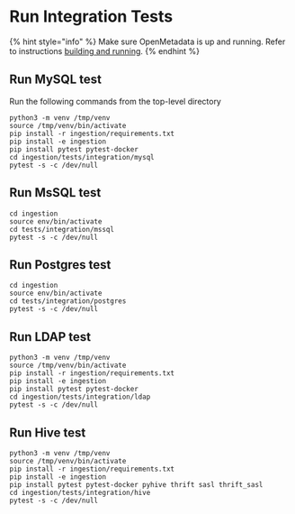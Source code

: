 # Run Integration Tests

{% hint style="info" %}
Make sure OpenMetadata is up and running. Refer to instructions [building and running](build-code-run-tests.md).
{% endhint %}

## Run MySQL test

Run the following commands from the top-level directory

```
python3 -m venv /tmp/venv
source /tmp/venv/bin/activate
pip install -r ingestion/requirements.txt
pip install -e ingestion
pip install pytest pytest-docker
cd ingestion/tests/integration/mysql
pytest -s -c /dev/null
```

## Run MsSQL test

```
cd ingestion
source env/bin/activate
cd tests/integration/mssql
pytest -s -c /dev/null
```

## Run Postgres test

```
cd ingestion
source env/bin/activate
cd tests/integration/postgres
pytest -s -c /dev/null
```

## Run LDAP test

```
python3 -m venv /tmp/venv
source /tmp/venv/bin/activate
pip install -r ingestion/requirements.txt
pip install -e ingestion
pip install pytest pytest-docker
cd ingestion/tests/integration/ldap
pytest -s -c /dev/null
```

## Run Hive test

```
python3 -m venv /tmp/venv
source /tmp/venv/bin/activate
pip install -r ingestion/requirements.txt
pip install -e ingestion
pip install pytest pytest-docker pyhive thrift sasl thrift_sasl
cd ingestion/tests/integration/hive
pytest -s -c /dev/null
```
